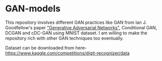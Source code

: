 # GAN-models

This repository involves different GAN practices like GAN from Ian J. Goodfellow's paper ["Generative Adversarial Networks"](https://arxiv.org/abs/1406.2661), Conditional GAN, DCGAN and cDC-GAN using MNIST dataset. I am willing to make the repository rich with other GAN techniques too eventually.

Dataset can be downloaded from here- https://www.kaggle.com/competitions/digit-recognizer/data
